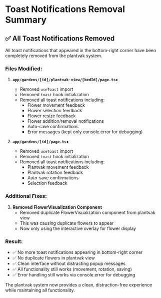 # Toast Notifications Removal Summary

## ✅ All Toast Notifications Removed

All toast notifications that appeared in the bottom-right corner have been completely removed from the plantvak system.

### Files Modified:

1. **`app/gardens/[id]/plantvak-view/[bedId]/page.tsx`**
   - Removed `useToast` import
   - Removed `toast` hook initialization
   - Removed all toast notifications including:
     - Flower movement feedback
     - Flower selection feedback
     - Flower resize feedback
     - Flower addition/removal notifications
     - Auto-save confirmations
     - Error messages (kept only console.error for debugging)

2. **`app/gardens/[id]/page.tsx`**
   - Removed `useToast` import
   - Removed `toast` hook initialization
   - Removed all toast notifications including:
     - Plantvak movement feedback
     - Plantvak rotation feedback
     - Auto-save confirmations
     - Selection feedback

### Additional Fixes:

3. **Removed FlowerVisualization Component**
   - Removed duplicate FlowerVisualization component from plantvak view
   - This was causing duplicate flowers to appear
   - Now only using the interactive overlay for flower display

### Result:

- ✅ No more toast notifications appearing in bottom-right corner
- ✅ No duplicate flowers in plantvak view
- ✅ Clean interface without distracting popup messages
- ✅ All functionality still works (movement, rotation, saving)
- ✅ Error handling still works via console.error for debugging

The plantvak system now provides a clean, distraction-free experience while maintaining all functionality.